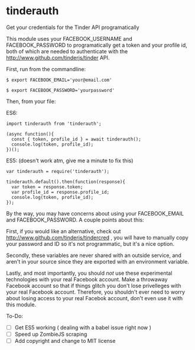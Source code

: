 # tinderauth
Get your credentials for the Tinder API programatically

This module uses your FACEBOOK_USERNAME and FACEBOOK_PASSWORD to programatically get a token and your profile id, both of which are needed to authenticate with the http://www.github.com/tinderjs/tinder API.

First, run from the commandline:

`$ export FACEBOOK_EMAIL='your@email.com'`

`$ export FACEBOOK_PASSWORD='yourpassword'`

Then, from your file:

ES6:

```
import tinderauth from 'tinderauth';

(async function(){
  const { token, profile_id } = await tinderauth();
  console.log(token, profile_id);
})();
```

ES5: (doesn't work atm, give me a minute to fix this)

```
var tinderauth = require('tinderauth');

tinderauth.default().then(function(response){
  var token = response.token;
  var profile_id = response.profile_id;
  console.log(token, profile_id);
});
```

By the way, you may have concerns about using your FACEBOOK_EMAIL and FACEBOOK_PASSWORD. A couple points about this: 

First, if you would like an alternative, check out http://www.github.com/tinderjs/tindercred , you will have to manually copy your password and ID so it's not programmatic, but it's a nice option. 

Secondly, these variables are never shared with an outside service, and aren't in your source since they are exported with an environment variable. 

Lastly, and most importantly, you should *not* use these experimental technologies with your real Facebook account. Make a throwaway Facebook account so that if things glitch you don't lose privelleges with your real Facebook account. Therefore, you shouldn't ever need to worry about losing access to your real Facebok account, don't even use it with this module. 


To-Do:

- [ ] Get ES5 working ( dealing with a babel issue right now )
- [ ] Speed up ZombieJS scraping
- [ ] Add copyright and change to MIT license
